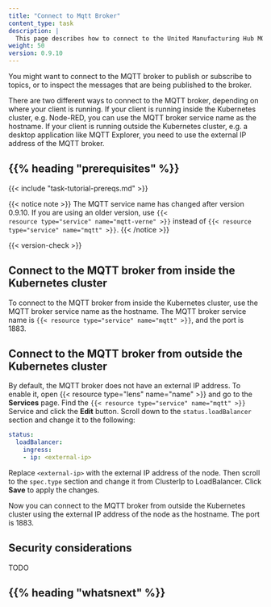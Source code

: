 ```yaml
---
title: "Connect to Mqtt Broker"
content_type: task
description: |
  This page describes how to connect to the United Manufacturing Hub MQTT broker.
weight: 50
version: 0.9.10
---
```


<!-- overview -->

You might want to connect to the MQTT broker to publish or subscribe to topics,
or to inspect the messages that are being published to the broker.

There are two different ways to connect to the MQTT broker, depending on where
your client is running. If your client is running inside the Kubernetes cluster,
e.g. Node-RED, you can use the MQTT broker service name as the hostname. If your
client is running outside the Kubernetes cluster, e.g. a desktop application like
MQTT Explorer, you need to use the external IP address of the MQTT broker.

## {{% heading "prerequisites" %}}

{{< include "task-tutorial-prereqs.md" >}}

{{< notice note >}}
The MQTT service name has changed after version 0.9.10. If you are using an older
version, use <code>{{< resource type="service" name="mqtt-verne" >}}</code> instead of
<code>{{< resource type="service" name="mqtt" >}}</code>.
{{< /notice >}}

{{< version-check >}}

<!-- steps -->

## Connect to the MQTT broker from inside the Kubernetes cluster

To connect to the MQTT broker from inside the Kubernetes cluster, use the MQTT
broker service name as the hostname. The MQTT broker service name is
`{{< resource type="service" name="mqtt" >}}`, and the port is 1883.

## Connect to the MQTT broker from outside the Kubernetes cluster

By default, the MQTT broker does not have an external IP address. To enable it,
open {{< resource type="lens" name="name" >}} and go to the **Services** page. Find the `{{< resource type="service" name="mqtt" >}}`
Service and click the **Edit** button. Scroll down to the `status.loadBalancer`
section and change it to the following:

```yaml
status:
  loadBalancer:
    ingress:
    - ip: <external-ip>
```

Replace `<external-ip>` with the external IP address of the node. Then scroll to
the `spec.type` section and change it from ClusterIp to LoadBalancer. Click
**Save** to apply the changes.

Now you can connect to the MQTT broker from outside the Kubernetes cluster using
the external IP address of the node as the hostname. The port is 1883.

<!-- discussion -->

## Security considerations

TODO

<!-- Optional section; add links to information related to this topic. -->
## {{% heading "whatsnext" %}}
